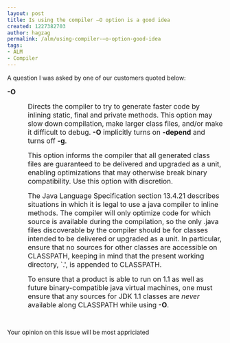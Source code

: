 ```yaml
---
layout: post
title: Is using the compiler –O option is a good idea
created: 1227382703
author: hagzag
permalink: /alm/using-compiler-–o-option-good-idea
tags:
- ALM
- Compiler
---
```

<p style="text-align: left; direction: ltr;">A question I was asked by one of our customers quoted below:</p><p style="text-align: left; direction: ltr;"><b><span style="font-size: 12pt;">-O</span></b><span style="font-size: 12pt;"> </span></p> <p style="margin-left: 0.5in; text-align: left; direction: ltr;"><span style="font-size: 12pt;">Directs the compiler to try to generate faster code by inlining static, final and private methods. This option may slow down compilation, make larger class files, and/or make it difficult to debug. <b>-O</b> implicitly turns on <b>-depend</b> and turns off <b>-g</b>. </span></p> <p style="margin-left: 0.5in; text-align: left; direction: ltr;"><span style="font-size: 12pt;">This option informs the compiler that all generated class files are guaranteed to be delivered and upgraded as a unit, enabling optimizations that may otherwise break binary compatibility. Use this option with discretion. </span></p> <p style="margin-left: 0.5in; text-align: left; direction: ltr;"><span style="font-size: 12pt;">The Java Language Specification section 13.4.21 describes situations in which it is legal to use a java compiler to inline methods. The compiler will only optimize code for which source is available during the compilation, so the only .java files discoverable by the compiler should be for classes intended to be delivered or upgraded as a unit. In particular, ensure that no sources for other classes are accessible on CLASSPATH, keeping in mind that the present working directory, `.', is appended to CLASSPATH. </span></p> <p style="margin-left: 0.5in; text-align: left; direction: ltr;"><span style="font-size: 12pt;">To ensure that a product is able to run on 1.1 as well as future binary-compatible java virtual machines, one must ensure that any sources for JDK 1.1 classes are <i>never</i> available along CLASSPATH while using <b>-O</b>. </span></p><p style="margin-left: 0.5in; text-align: left; direction: ltr;">&nbsp;</p> <p style="text-align: left; direction: ltr;">Your opinion on this issue will be most appriciated</p>
